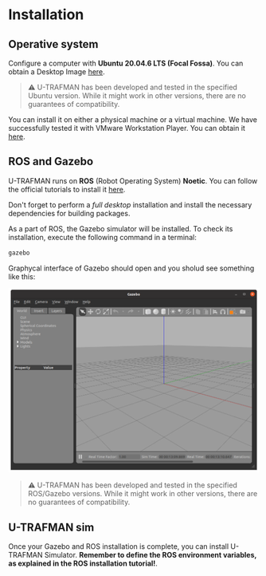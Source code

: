 # Installation

## Operative system

Configure a computer with **Ubuntu 20.04.6 LTS (Focal Fossa)**. You can obtain a Desktop Image [here](https://releases.ubuntu.com/focal).

>:warning: U-TRAFMAN has been developed and tested in the specified Ubuntu version. While it might work in other versions, there are no guarantees of compatibility.

You can install it on either a physical machine or a virtual machine. We have successfully tested it with VMware Workstation Player. You can obtain it [here](https://www.vmware.com/es/products/workstation-player/workstation-player-evaluation.html).


## ROS and Gazebo

U-TRAFMAN runs on **ROS** (Robot Operating System) **Noetic**. 
You can follow the official tutorials to install it [here](https://wiki.ros.org/noetic/Installation/Ubuntu).

Don't forget to perform a _full desktop_ installation and install the necessary dependencies for building packages.

As a part of ROS, the Gazebo simulator will be installed. To check its installation, execute the following command in a terminal:

```bash
gazebo
```

Graphycal interface of Gazebo should open and you sholud see something like this:

![Gazebo](./img/gazebo.png 'Gazebo simulator. :size=300px')

>:warning: U-TRAFMAN has been developed and tested in the specified ROS/Gazebo versions. While it might work in other versions, there are no guarantees of compatibility.



## U-TRAFMAN sim

Once your Gazebo and ROS installation is complete, you can install U-TRAFMAN Simulator. **Remember to define the ROS environment variables, as explained in the ROS installation tutorial!**.

